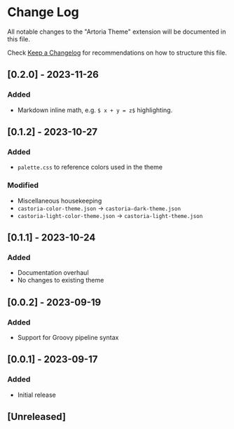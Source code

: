 # Change Log

All notable changes to the "Artoria Theme" extension will be documented in this file.

Check [Keep a Changelog](http://keepachangelog.com/) for recommendations on how to structure this file.

## [0.2.0] - 2023-11-26

### Added

- Markdown inline math, e.g. `$ x + y = z$` highlighting.

## [0.1.2] - 2023-10-27

### Added

- `palette.css` to reference colors used in the theme

### Modified

- Miscellaneous housekeeping
- `castoria-color-theme.json` &rightarrow; `castoria-dark-theme.json`
- `castoria-light-color-theme.json` &rightarrow; `castoria-light-theme.json`

## [0.1.1] - 2023-10-24

### Added

- Documentation overhaul
- No changes to existing theme

## [0.0.2] - 2023-09-19

### Added

- Support for Groovy pipeline syntax

## [0.0.1] - 2023-09-17

### Added

- Initial release

## [Unreleased]
